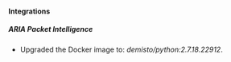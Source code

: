 #### Integrations
##### ARIA Packet Intelligence
- Upgraded the Docker image to: *demisto/python:2.7.18.22912*.
